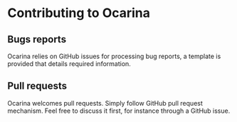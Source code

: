 # Contributing to Ocarina

## Bugs reports

Ocarina relies on GitHub issues for processing bug reports, 
a template is provided that details required information.

## Pull requests

Ocarina welcomes pull requests.  Simply follow GitHub pull request mechanism. 
Feel free to discuss it first, for instance through a GitHub issue.


